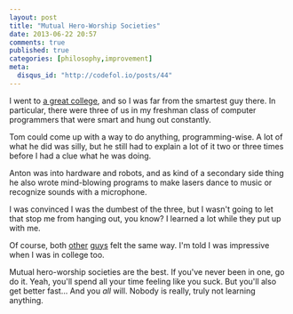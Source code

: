 ```yaml
---
layout: post
title: "Mutual Hero-Worship Societies"
date: 2013-06-22 20:57
comments: true
published: true
categories: [philosophy,improvement]
meta:
  disqus_id: "http://codefol.io/posts/44"
---
```

I went to <a href="http://cmu.edu">a great college</a>, and so I was far from the smartest guy there.  In particular, there were three of us in my freshman class of computer programmers that were smart and hung out constantly.

Tom could come up with a way to do anything, programming-wise.  A lot of what he did was silly, but he still had to explain a lot of it two or three times before I had a clue what he was doing.

Anton was into hardware and robots, and as kind of a secondary side thing he also wrote mind-blowing programs to make lasers dance to music or recognize sounds with a microphone.

I was convinced I was the dumbest of the three, but I wasn't going to let that stop me from hanging out, you know?  I learned a lot while they put up with me.

Of course, both <a href="http://socialhacker.com/">other</a> <a href="http://www.monkeyspeak.com/">guys</a> felt the same way.  I'm told I was impressive when I was in college too.

Mutual hero-worship societies are the best.  If you've never been in one, go do it.  Yeah, you'll spend all your time feeling like you suck.  But you'll also get better fast...  And you <i>all</i> will.  Nobody is really, truly not learning anything.


